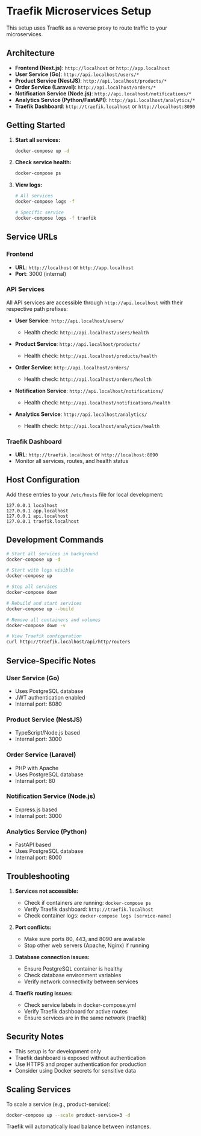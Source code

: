 # Traefik Microservices Setup

This setup uses Traefik as a reverse proxy to route traffic to your microservices.

## Architecture

- **Frontend (Next.js)**: `http://localhost` or `http://app.localhost`
- **User Service (Go)**: `http://api.localhost/users/*`
- **Product Service (NestJS)**: `http://api.localhost/products/*`
- **Order Service (Laravel)**: `http://api.localhost/orders/*`
- **Notification Service (Node.js)**: `http://api.localhost/notifications/*`
- **Analytics Service (Python/FastAPI)**: `http://api.localhost/analytics/*`
- **Traefik Dashboard**: `http://traefik.localhost` or `http://localhost:8090`

## Getting Started

1. **Start all services:**
   ```bash
   docker-compose up -d
   ```

2. **Check service health:**
   ```bash
   docker-compose ps
   ```

3. **View logs:**
   ```bash
   # All services
   docker-compose logs -f
   
   # Specific service
   docker-compose logs -f traefik
   ```

## Service URLs

### Frontend
- **URL**: `http://localhost` or `http://app.localhost`
- **Port**: 3000 (internal)

### API Services
All API services are accessible through `http://api.localhost` with their respective path prefixes:

- **User Service**: `http://api.localhost/users/`
  - Health check: `http://api.localhost/users/health`
  
- **Product Service**: `http://api.localhost/products/`
  - Health check: `http://api.localhost/products/health`
  
- **Order Service**: `http://api.localhost/orders/`
  - Health check: `http://api.localhost/orders/health`
  
- **Notification Service**: `http://api.localhost/notifications/`
  - Health check: `http://api.localhost/notifications/health`
  
- **Analytics Service**: `http://api.localhost/analytics/`
  - Health check: `http://api.localhost/analytics/health`

### Traefik Dashboard
- **URL**: `http://traefik.localhost` or `http://localhost:8090`
- Monitor all services, routes, and health status

## Host Configuration

Add these entries to your `/etc/hosts` file for local development:

```
127.0.0.1 localhost
127.0.0.1 app.localhost
127.0.0.1 api.localhost
127.0.0.1 traefik.localhost
```

## Development Commands

```bash
# Start all services in background
docker-compose up -d

# Start with logs visible
docker-compose up

# Stop all services
docker-compose down

# Rebuild and start services
docker-compose up --build

# Remove all containers and volumes
docker-compose down -v

# View Traefik configuration
curl http://traefik.localhost/api/http/routers
```

## Service-Specific Notes

### User Service (Go)
- Uses PostgreSQL database
- JWT authentication enabled
- Internal port: 8080

### Product Service (NestJS)
- TypeScript/Node.js based
- Internal port: 3000

### Order Service (Laravel)
- PHP with Apache
- Uses PostgreSQL database
- Internal port: 80

### Notification Service (Node.js)
- Express.js based
- Internal port: 3000

### Analytics Service (Python)
- FastAPI based
- Uses PostgreSQL database
- Internal port: 8000

## Troubleshooting

1. **Services not accessible:**
   - Check if containers are running: `docker-compose ps`
   - Verify Traefik dashboard: `http://traefik.localhost`
   - Check container logs: `docker-compose logs [service-name]`

2. **Port conflicts:**
   - Make sure ports 80, 443, and 8090 are available
   - Stop other web servers (Apache, Nginx) if running

3. **Database connection issues:**
   - Ensure PostgreSQL container is healthy
   - Check database environment variables
   - Verify network connectivity between services

4. **Traefik routing issues:**
   - Check service labels in docker-compose.yml
   - Verify Traefik dashboard for active routes
   - Ensure services are in the same network (traefik)

## Security Notes

- This setup is for development only
- Traefik dashboard is exposed without authentication
- Use HTTPS and proper authentication for production
- Consider using Docker secrets for sensitive data

## Scaling Services

To scale a service (e.g., product-service):

```bash
docker-compose up --scale product-service=3 -d
```

Traefik will automatically load balance between instances.
